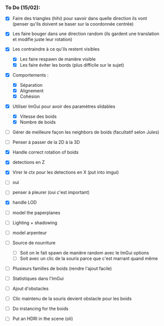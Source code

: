 ### To Do (15/02):

- [x] Faire des triangles (hihi) pour savoir dans quelle direction ils vont (penser qu'ils doivent se baser sur la coordonnée centrée)
- [x] Les faire bouger dans une direction random (ils gardent une translation et modifie juste leur rotation)
- [x] Les contraindre à ce qu'ils restent visibles
    - [x] Les faire respawn de manière visible
    - [x] Les faire éviter les bords (plus difficile sur le sujet)
- [x] Comportements :
    - [x] Séparation
    - [x] Alignement
    - [x] Cohésion
- [x] Utiliser ImGui pour avoir des paramètres slidables
    - [x] Vitesse des boids
    - [x] Nombre de boids
- [ ] Gérer de meilleure façon les neighbors de boids (facultatif selon Jules)


- [ ] Penser à passer de la 2D à la 3D

- [x] Handle correct rotation of boids
- [x] detections en Z
- [x] Virer le ctx pour les detections en X (put into imgui)
- [ ] oui
- [ ] penser à pleurer (oui c'est important) 
- [x] handle LOD
- [ ] model the paperplanes
- [ ] Lighting + shadowing
- [ ] model arpenteur


- [ ] Source de nourriture
    - [ ] Soit on le fait spawn de manière random avec le ImGui options
    - [ ] Soit avec un clic de la souris parce que c'est marrant quand même
- [ ] Plusieurs familles de boids (rendre l'ajout facile)
- [ ] Statistiques dans l'ImGui
- [ ] Ajout d'obstacles
- [ ] Clic maintenu de la souris devient obstacle pour les boids
- [ ] Do instancing for the boids
- [ ] Put an HDRI in the scene (oli)